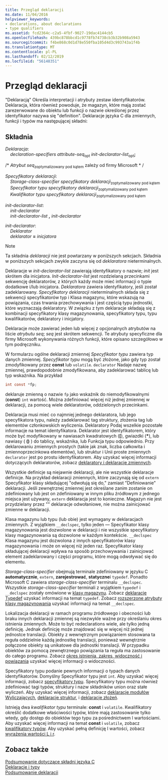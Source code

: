 ```yaml
---
title: Przegląd deklaracji
ms.date: 11/04/2016
helpviewer_keywords:
- declarations, about declarations
- type qualifiers
ms.assetid: fcd2364c-c2a5-4fbf-9027-19dac4144cb5
ms.openlocfilehash: 439bc878bbcd1c9778fb74738cb3b32b908a5943
ms.sourcegitcommit: f4be868c0d1d78e550fba105d4d3c993743a1f4b
ms.translationtype: MT
ms.contentlocale: pl-PL
ms.lasthandoff: 02/12/2019
ms.locfileid: "56148351"
---
```

# <a name="overview-of-declarations"></a>Przegląd deklaracji

"Deklaracją" Określa interpretacji i atrybuty zestaw identyfikatorów. Deklaracja, która również powoduje, że magazyn, które mają zostać zarezerwowane do obiektu lub funkcji o nazwie określonej przez identyfikator nazywa się "definition". Deklaracje języka C dla zmiennych, funkcji i typów ma następującej składni:

## <a name="syntax"></a>Składnia

*Deklaracja*:<br/>
&nbsp;&nbsp;&nbsp;&nbsp;*declaration-specifiers* *attribute-seq*<sub>opt</sub> *init-declarator-list*<sub>opt</sub>**;**

/\* *Atrybut seq*<sub>zoptymalizowany pod kątem</sub> zależy od firmy Microsoft * /

*Specyfikatory deklaracji*:<br/>
&nbsp;&nbsp;&nbsp;&nbsp;*Storage-class-specifier* *specyfikatory deklaracji*<sub>zoptymalizowany pod kątem</sub><br/>
&nbsp;&nbsp;&nbsp;&nbsp;*Specyfikator typu* *specyfikatory deklaracji*<sub>zoptymalizowany pod kątem</sub><br/>
&nbsp;&nbsp;&nbsp;&nbsp;*Kwalifikator typu* *specyfikatory deklaracji*<sub>zoptymalizowany pod kątem</sub>

*init-declarator-list*:<br/>
&nbsp;&nbsp;&nbsp;&nbsp;*init-declarator*<br/>
&nbsp;&nbsp;&nbsp;&nbsp;*init-declarator-list* **,** *init-declarator*

*init-declarator*:<br/>
&nbsp;&nbsp;&nbsp;&nbsp;*Deklarator*<br/>
&nbsp;&nbsp;&nbsp;&nbsp;*deklarator* **=** *inicjatora*

> [!NOTE]
> Ta składnia *deklaracji* nie jest powtarzany w poniższych sekcjach. Składnia w poniższych sekcjach zwykle zaczyna się od *deklaratora* nieterminalnych.

Deklaracje w *init-declarator-list* zawierają identyfikatory o nazwie; *init* jest skrótem dla inicjatora. *Init-declarator-list* jest rozdzielaną przecinkami sekwencję deklaratorów, z których każdy może mieć informacji o typie dodatkowe i/lub inicjatora. *Deklaratora* zawiera identyfikatory, jeśli został zadeklarowany. *Specyfikatory deklaracji* nieterminalnych składa się z sekwencji specyfikatorów typ i Klasa magazynu, które wskazują na powiązania, czas trwania przechowywania i jest częścią typu jednostki, które wyznaczają deklaratory. W związku z tym deklaracje składają się z kombinacji specyfikatory klasy magazynowania, specyfikatory typu, typu kwalifikatorów, deklaratory i inicjatory.

Deklaracje może zawierać jeden lub więcej z opcjonalnych atrybutów na liście *atrybutu seq*; *seq* jest skrótem sekwencji. Te atrybuty specyficzne dla firmy Microsoft wykonywania różnych funkcji, które opisano szczegółowo w tym podręczniku.

W formularzu ogólne deklaracji zmiennej *Specyfikator typu* zawiera typ danych zmiennej. *Specyfikator typu* mogą być złożone, jako gdy typ został zmodyfikowany przez **const** lub `volatile`. `declarator` Nadaje nazwę zmiennej, prawdopodobnie zmodyfikowana, aby zadeklarować tablicę lub typ wskaźnika. Na przykład

```C
int const *fp;
```

deklaruje zmienną o nazwie `fp` jako wskaźnik do niemodyfikowalnymi (**const**) `int` wartość. Można zdefiniować więcej niż jednej zmiennej w deklaracji, za pomocą wiele deklaratorów, oddzielonych przecinkami.

Deklaracja musi mieć co najmniej jednego deklaratora, lub jego specyfikatora typu, należy zadeklarować tag struktury, złożenia tag lub elementów członkowskich wyliczenia. Deklaratory Podaj wszelkie pozostałe informacje na temat identyfikatora. Deklarator jest identyfikatorem, który może być modyfikowany w nawiasach kwadratowych (**[**), gwiazdki (<strong>\*</strong>), lub nawiasy ( **()** ) do tablicy, wskaźnika, lub Funkcja typu odpowiednio. Przy deklarowaniu zmiennych prostych (takie jak znak, liczba całkowita i zmiennoprzecinkowa elementów), lub struktur i Unii proste zmiennych `declarator` jest po prostu identyfikatorem. Aby uzyskać więcej informacji dotyczących deklaratorów, zobacz [deklaratory i deklaracje zmiennych](../c-language/declarators-and-variable-declarations.md).

Wszystkie definicje są niejawnie deklaracji, ale nie wszystkie deklaracje definicje. Na przykład deklaracji zmiennych, które zaczynają się od `extern` Specyfikator klasy składującej "odwołują się do," zamiast "Definiowanie" deklaracji. Jeśli zewnętrznej zmiennej jest określane zanim zostanie on zdefiniowany lub jest on zdefiniowany w innym pliku źródłowym z jednego miejsca jest używany, `extern` deklaracja jest to konieczne. Magazyn nie jest przydzielany przez "" deklaracje odwołaniowe, nie można zainicjować zmienne w deklaracji.

Klasa magazynu lub typu (lub obie) jest wymagany w deklaracjach zmiennych. Z wyjątkiem `__declspec`, tylko jeden — Specyfikator klasy magazynowania jest dozwolone w deklaracji i nie wszystkie specyfikatory klasy magazynowania są dozwolone w każdym kontekście. `__declspec` Klasa magazynu jest dozwolona z innych specyfikatorów klasy magazynowania i może on więcej niż jeden raz. Specyfikator klasy składującej deklaracji wpływa na sposób przechowywania i zainicjować element zadeklarowany i części programu, które mogą odwoływać się do elementu.

*Storage-class-specifier* obejmują terminale zdefiniowany w języku C **automatycznie**, `extern`, **zarejestrować**, **statyczne**i `typedef`. Ponadto Microsoft C zawiera *storage-class-specifier* terminalu `__declspec`. Wszystkie *storage-class-specifier* terminali z wyjątkiem `typedef` i `__declspec` zostały omówione w [klasy magazynu](../c-language/c-storage-classes.md). Zobacz [deklaracje Typedef](../c-language/typedef-declarations.md) uzyskać informacji na temat `typedef`. Zobacz [rozszerzone atrybuty klasy magazynowania](../c-language/c-extended-storage-class-attributes.md) uzyskać informacji na temat `__declspec`.

Lokalizacja deklaracji w ramach programu źródłowego i obecności lub braku innych deklaracji zmiennej są niezwykle ważne przy określaniu okres istnienia zmiennych. Może to być redeclarations wiele, ale tylko jedną definicję. Jednak definicję może znajdować się w więcej niż jednej jednostce translacji. Obiekty z wewnętrznym powiązaniem stosowana ta reguła oddzielnie każdą jednostkę translacji, ponieważ wewnętrznie połączone obiekty są unikatowe dla jednostki translacji. W przypadku obiektów za pomocą zewnętrznego powiązania ta reguła ma zastosowanie do całego programu. Zobacz [okres istnienia, zakres, widoczność i powiązania](../c-language/lifetime-scope-visibility-and-linkage.md) uzyskać więcej informacji o widoczności.

Specyfikatory typu podanie pewnych informacji o typach danych identyfikatorów. Domyślny Specyfikator typu jest `int`. Aby uzyskać więcej informacji, zobacz [specyfikatory typu](../c-language/c-type-specifiers.md). Specyfikatory typu można również zdefiniować tagi typów, struktury i nazw składników union oraz stałe wyliczeń. Aby uzyskać więcej informacji, zobacz [deklaracje modułów Wyliczających](../c-language/c-enumeration-declarations.md), [deklaracje struktur](../c-language/structure-declarations.md), i [deklaracje złożeń](../c-language/union-declarations.md).

Istnieją dwa *kwalifikator typu* terminale: **const** i `volatile`. Kwalifikatory określić dodatkowe właściwości typów, które mają zastosowanie tylko wtedy, gdy dostęp do obiektów tego typu za pośrednictwem l wartościami. Aby uzyskać więcej informacji na temat **const** i `volatile`, zobacz [kwalifikatory typów](../c-language/type-qualifiers.md). Aby uzyskać pełną definicję l wartości, zobacz [wyrażenia wartości L i r](../c-language/l-value-and-r-value-expressions.md).

## <a name="see-also"></a>Zobacz także

[Podsumowanie dotyczące składni języka C](../c-language/c-language-syntax-summary.md)<br/>
[Deklaracje i typy](../c-language/declarations-and-types.md)<br/>
[Podsumowanie deklaracji](../c-language/summary-of-declarations.md)
